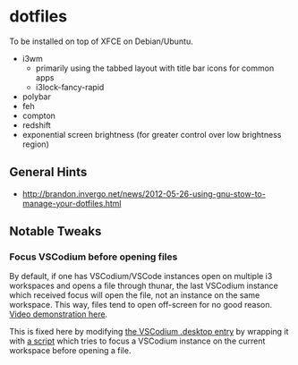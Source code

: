 # dotfiles
To be installed on top of XFCE on Debian/Ubuntu.

* i3wm
    * primarily using the tabbed layout with title bar icons for common apps
    * i3lock-fancy-rapid
* polybar
* feh
* compton
* redshift
* exponential screen brightness (for greater control over low brightness region)

## General Hints
* http://brandon.invergo.net/news/2012-05-26-using-gnu-stow-to-manage-your-dotfiles.html

## Notable Tweaks

### Focus VSCodium before opening files
By default, if one has VSCodium/VSCode instances open on multiple i3 workspaces and opens a file through thunar, the last VSCodium instance which received focus will open the file, not an instance on the same workspace. This way, files tend to open off-screen for no good reason. [Video demonstration here](https://www.reddit.com/r/i3wm/comments/l28iol/how_to_always_use_vscodium_instance_from_current/).

This is fixed here by modifying [the VSCodium .desktop entry](.local/share/applications/codium.desktop) by wrapping it with [a script](mimeapps/.local/bin/focus_before_launch.sh) which tries to focus a VSCodium instance on the current workspace before opening a file.